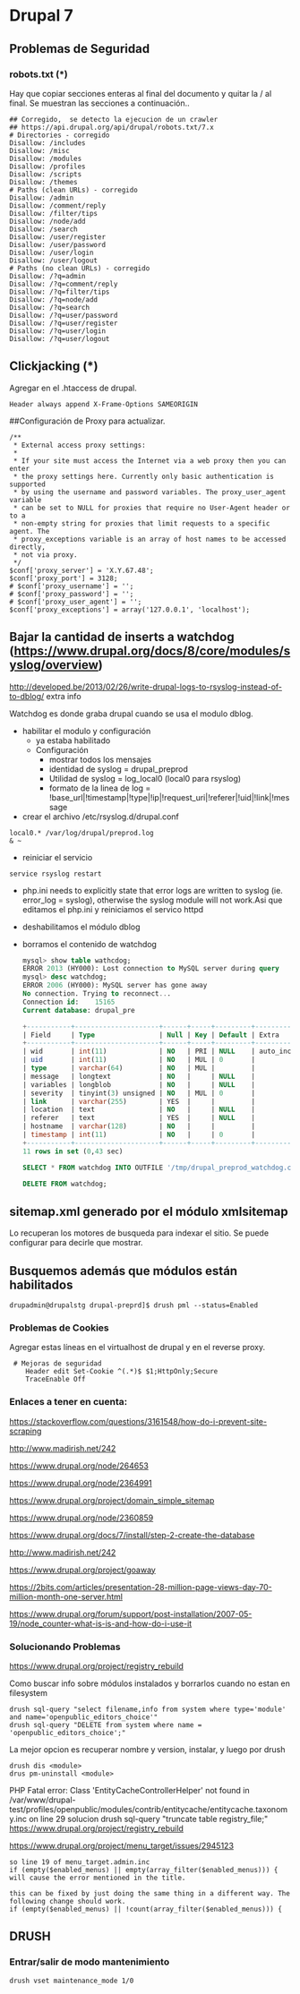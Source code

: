 # Drupal 7

## Problemas de Seguridad

### robots.txt (*)

Hay que copiar secciones enteras al final del documento y quitar la / al final. Se muestran las secciones a continuación..

```
## Corregido,  se detecto la ejecucion de un crawler
## https://api.drupal.org/api/drupal/robots.txt/7.x
# Directories - corregido
Disallow: /includes
Disallow: /misc
Disallow: /modules
Disallow: /profiles
Disallow: /scripts
Disallow: /themes
# Paths (clean URLs) - corregido
Disallow: /admin
Disallow: /comment/reply
Disallow: /filter/tips
Disallow: /node/add
Disallow: /search
Disallow: /user/register
Disallow: /user/password
Disallow: /user/login
Disallow: /user/logout
# Paths (no clean URLs) - corregido
Disallow: /?q=admin
Disallow: /?q=comment/reply
Disallow: /?q=filter/tips
Disallow: /?q=node/add
Disallow: /?q=search
Disallow: /?q=user/password
Disallow: /?q=user/register
Disallow: /?q=user/login
Disallow: /?q=user/logout  
```

## Clickjacking (*)

Agregar en el .htaccess de drupal.

```
Header always append X-Frame-Options SAMEORIGIN  
```

##Configuración de Proxy para actualizar. 

```
/**
 * External access proxy settings:
 *
 * If your site must access the Internet via a web proxy then you can enter
 * the proxy settings here. Currently only basic authentication is supported
 * by using the username and password variables. The proxy_user_agent variable
 * can be set to NULL for proxies that require no User-Agent header or to a
 * non-empty string for proxies that limit requests to a specific agent. The
 * proxy_exceptions variable is an array of host names to be accessed directly,
 * not via proxy.
 */
$conf['proxy_server'] = 'X.Y.67.48';
$conf['proxy_port'] = 3128;
# $conf['proxy_username'] = '';
# $conf['proxy_password'] = '';
# $conf['proxy_user_agent'] = '';
$conf['proxy_exceptions'] = array('127.0.0.1', 'localhost');

```

## Bajar la cantidad de inserts a watchdog (https://www.drupal.org/docs/8/core/modules/syslog/overview)

http://developed.be/2013/02/26/write-drupal-logs-to-rsyslog-instead-of-to-dblog/ extra info

Watchdog es donde graba drupal cuando se usa el modulo dblog.

* habilitar el modulo y configuración 
  * ya estaba habilitado
  * Configuración
    * mostrar todos los mensajes
    * identidad de syslog = drupal_preprod
    * Utilidad de syslog = log_local0 (local0 para rsyslog)
    * formato de la linea de log = !base_url|!timestamp|!type|!ip|!request_uri|!referer|!uid|!link|!message
* crear el archivo /etc/rsyslog.d/drupal.conf

```
local0.* /var/log/drupal/preprod.log
& ~
```

* reiniciar el servicio 

```
service rsyslog restart
```

* php.ini needs to explicitly state that error logs are written to syslog  (ie. error_log = syslog), otherwise the syslog module will not work.Asi que editamos el php.ini y reiniciamos el servico httpd

* deshabilitamos el módulo dblog

* borramos el contenido de watchdog

  ```sql
  mysql> show table wathcdog;
  ERROR 2013 (HY000): Lost connection to MySQL server during query
  mysql> desc watchdog;
  ERROR 2006 (HY000): MySQL server has gone away
  No connection. Trying to reconnect...
  Connection id:    15165
  Current database: drupal_pre

  +-----------+---------------------+------+-----+---------+----------------+
  | Field     | Type                | Null | Key | Default | Extra          |
  +-----------+---------------------+------+-----+---------+----------------+
  | wid       | int(11)             | NO   | PRI | NULL    | auto_increment |
  | uid       | int(11)             | NO   | MUL | 0       |                |
  | type      | varchar(64)         | NO   | MUL |         |                |
  | message   | longtext            | NO   |     | NULL    |                |
  | variables | longblob            | NO   |     | NULL    |                |
  | severity  | tinyint(3) unsigned | NO   | MUL | 0       |                |
  | link      | varchar(255)        | YES  |     |         |                |
  | location  | text                | NO   |     | NULL    |                |
  | referer   | text                | YES  |     | NULL    |                |
  | hostname  | varchar(128)        | NO   |     |         |                |
  | timestamp | int(11)             | NO   |     | 0       |                |
  +-----------+---------------------+------+-----+---------+----------------+
  11 rows in set (0,43 sec)

  SELECT * FROM watchdog INTO OUTFILE '/tmp/drupal_preprod_watchdog.csv' FIELDS TERMINATED BY '|' ENCLOSED BY '"' LINES TERMINATED BY '\n';

  DELETE FROM watchdog;
  ```





## sitemap.xml generado por el módulo xmlsitemap

Lo recuperan los motores de busqueda para indexar el sitio. Se puede configurar para decirle que mostrar.

## Busquemos además que módulos están habilitados

```
drupadmin@drupalstg drupal-preprd]$ drush pml --status=Enabled
```

### Problemas de Cookies

Agregar estas líneas en el virtualhost de drupal y en el reverse proxy.

```
 # Mejoras de seguridad
    Header edit Set-Cookie ^(.*)$ $1;HttpOnly;Secure
    TraceEnable Off
```



### Enlaces a tener en cuenta: 

https://stackoverflow.com/questions/3161548/how-do-i-prevent-site-scraping

http://www.madirish.net/242 

https://www.drupal.org/node/264653

https://www.drupal.org/node/2364991

https://www.drupal.org/project/domain_simple_sitemap

https://www.drupal.org/node/2360859

https://www.drupal.org/docs/7/install/step-2-create-the-database

http://www.madirish.net/242

https://www.drupal.org/project/goaway

https://2bits.com/articles/presentation-28-million-page-views-day-70-million-month-one-server.html

https://www.drupal.org/forum/support/post-installation/2007-05-19/node_counter-what-is-is-and-how-do-i-use-it



### Solucionando Problemas

https://www.drupal.org/project/registry_rebuild

Como buscar info sobre módulos instalados y borrarlos cuando no estan en filesystem

```shell
drush sql-query "select filename,info from system where type='module' and name='openpublic_editors_choice'"
drush sql-query "DELETE from system where name = 'openpublic_editors_choice';"
```

La mejor opcion es recuperar nombre y version, instalar, y luego por drush

```shell
drush dis <module>
drus pm-uninstall <module>
```



PHP Fatal error:  Class 'EntityCacheControllerHelper' not found in /var/www/drupal-test/profiles/openpublic/modules/contrib/entitycache/entitycache.taxonomy.inc on line 29
solucion
    drush sql-query "truncate table registry_file;"
    https://www.drupal.org/project/registry_rebuild

https://www.drupal.org/project/menu_target/issues/2945123

```
so line 19 of menu_target.admin.inc
if (empty($enabled_menus) || empty(array_filter($enabled_menus))) {
will cause the error mentioned in the title.

this can be fixed by just doing the same thing in a different way. The following change should work.
if (empty($enabled_menus) || !count(array_filter($enabled_menus))) {
```

## DRUSH

### Entrar/salir de modo mantenimiento

```
drush vset maintenance_mode 1/0
```

